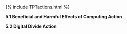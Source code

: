 {% include TPTactions.html %}

**5.1 Beneficial and Harmful Effects of Computing Action**





**5.2 Digital Divide Action**




